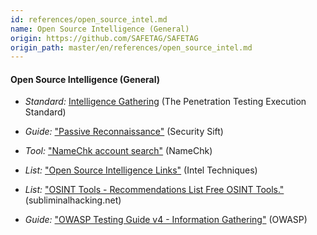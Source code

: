 ```yaml
---
id: references/open_source_intel.md
name: Open Source Intelligence (General)
origin: https://github.com/SAFETAG/SAFETAG
origin_path: master/en/references/open_source_intel.md
---
```


#### Open Source Intelligence (General)

  * *Standard:* [Intelligence Gathering](http://www.pentest-standard.org/index.php/Intelligence_Gathering) (The Penetration Testing Execution Standard)

  * *Guide:* ["Passive Reconnaissance"](http://www.securitysift.com/passive-reconnaissance/) (Security Sift)

  * *Tool:* ["NameChk account search"](http://namechk.com/) (NameChk)

  * *List:* ["Open Source Intelligence Links"](http://www.inteltechniques.com/links.html) (Intel Techniques)
  
  * *List:* ["OSINT Tools - Recommendations List Free OSINT Tools."](http://www.subliminalhacking.net/2012/12/27/osint-tools-recommendations-list/) (subliminalhacking.net)

  * *Guide:* ["OWASP Testing Guide v4 - Information Gathering"](https://www.owasp.org/index.php/Testing_Information_Gathering) (OWASP)






